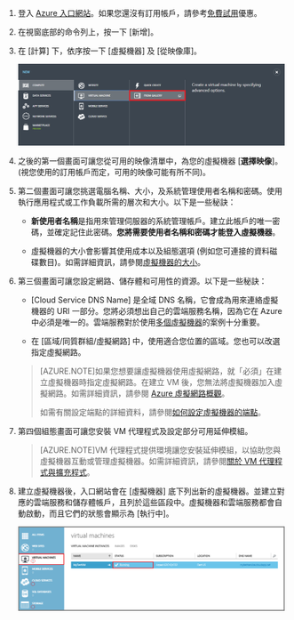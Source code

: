 1. 登入 [Azure 入口網站](http://manage.windowsazure.com)。如果您還沒有訂用帳戶，請參考[免費試用](http://azure.microsoft.com/pricing/free-trial/)優惠。

2. 在視窗底部的命令列上，按一下 [新增]。

3. 在 [計算] 下，依序按一下 [虛擬機器] 及 [從映像庫]。

	![瀏覽命令列中的來源資源庫](./media/virtual-machines-create-WindowsVM/fromgallery.png)

4. 之後的第一個畫面可讓您從可用的映像清單中，為您的虛擬機器 [**選擇映像**]。(視您使用的訂用帳戶而定，可用的映像可能有所不同)。

5. 第二個畫面可讓您挑選電腦名稱、大小，及系統管理使用者名稱和密碼。使用執行應用程式或工作負載所需的層次和大小。以下是一些秘訣：

	- **新使用者名稱**是指用來管理伺服器的系統管理帳戶。建立此帳戶的唯一密碼，並確定記住此密碼。**您將需要使用者名稱和密碼才能登入虛擬機器**。

	- 虛擬機器的大小會影響其使用成本以及組態選項 (例如您可連接的資料磁碟數目)。如需詳細資訊，請參閱[虛擬機器的大小](../articles/virtual-machines-size-specs.md)。

6. 第三個畫面可讓您設定網路、儲存體和可用性的資源。以下是一些秘訣：

	- [Cloud Service DNS Name] 是全域 DNS 名稱，它會成為用來連絡虛擬機器的 URI 一部分。您將必須想出自己的雲端服務名稱，因為它在 Azure 中必須是唯一的。雲端服務對於使用[多個虛擬機器](../articles/cloud-services-connect-virtual-machine.md)的案例十分重要。

	- 在 [區域/同質群組/虛擬網路] 中，使用適合您位置的區域。您也可以改選指定虛擬網路。

	>[AZURE.NOTE]如果您想要讓虛擬機器使用虛擬網路，就「必須」在建立虛擬機器時指定虛擬網路。在建立 VM 後，您無法將虛擬機器加入虛擬網路。如需詳細資訊，請參閱 [Azure 虛擬網路概觀](virtual-networks-overview.md)。
	>
	> 如需有關設定端點的詳細資料，請參閱[如何設定虛擬機器的端點](../articles/virtual-machines-set-up-endpoints.md)。

7. 第四個組態畫面可讓您安裝 VM 代理程式及設定部分可用延伸模組。

	>[AZURE.NOTE]VM 代理程式提供環境讓您安裝延伸模組，以協助您與虛擬機器互動或管理虛擬機器。如需詳細資訊，請參閱[關於 VM 代理程式與擴充程式](virtual-machines-extensions-agent-about.md)。

8. 建立虛擬機器後，入口網站會在 [虛擬機器] 底下列出新的虛擬機器。並建立對應的雲端服務和儲存體帳戶，且列於這些區段中。虛擬機器和雲端服務都會自動啟動，而且它們的狀態會顯示為 [執行中]。

	![設定 VM 代理程式和需擬機器端點](./media/virtual-machines-create-WindowsVM/vmcreated.png)

<!---HONumber=Oct15_HO3-->